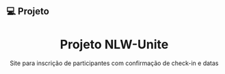 ## 💻 Projeto

<h1 align='center'> Projeto NLW-Unite </h1>

<p align='center'> Site para inscrição de participantes com confirmação de check-in e datas </p>
